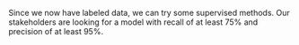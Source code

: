Since we now have labeled data, we can try some supervised methods. Our stakeholders are looking for a model with recall of at least 75% and precision of at least 95%.
